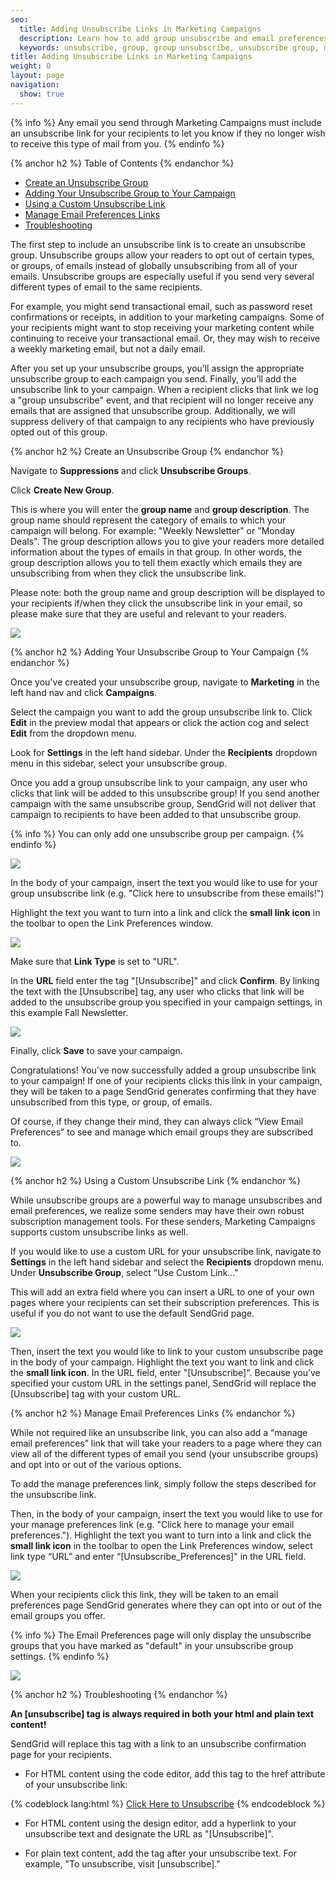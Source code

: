 ```yaml
---
seo:
  title: Adding Unsubscribe Links in Marketing Campaigns
  description: Learn how to add group unsubscribe and email preferences links to your marketing campaigns.
  keywords: unsubscribe, group, group unsubscribe, unsubscribe group, manage email preferences, email preferences
title: Adding Unsubscribe Links in Marketing Campaigns
weight: 0
layout: page
navigation:
  show: true
---
```

{% info %}
Any email you send through Marketing Campaigns must include an unsubscribe link for your recipients to let you know if they no longer wish to receive this type of mail from you.
{% endinfo %}

{% anchor h2 %}
Table of Contents
{% endanchor %}

* [Create an Unsubscribe Group](#-Create-an-Unsubscribe-Group)
* [Adding Your Unsubscribe Group to Your Campaign](#-Adding-Your-Unsubscribe-Group-to-Your-Campaign)
* [Using a Custom Unsubscribe Link](#-Using-a-Custom-Unsubscribe-Link)
* [Manage Email Preferences Links](#-Manage-Email-Preferences-Links)
* [Troubleshooting](#-Troubleshooting)

The first step to include an unsubscribe link is to create an unsubscribe group. Unsubscribe groups allow your readers to opt out of certain types, or groups, of emails instead of globally unsubscribing from all of your emails. Unsubscribe groups are especially useful if you send very several different types of email to the same recipients.

For example, you might send transactional email, such as password reset confirmations or receipts, in addition to your marketing campaigns. Some of your recipients might want to stop receiving your marketing content while continuing to receive your transactional email. Or, they may wish to receive a weekly marketing email, but not a daily email.

After you set up your unsubscribe groups, you’ll assign the appropriate unsubscribe group to each campaign you send. Finally, you’ll add the unsubscribe link to your campaign. When a recipient clicks that link we log a "group unsubscribe" event, and that recipient will no longer receive any emails that are assigned that unsubscribe group. Additionally, we will suppress delivery of that campaign to any recipients who have previously opted out of this group.

{% anchor h2 %}
Create an Unsubscribe Group
{% endanchor %}

Navigate to **Suppressions** and click **Unsubscribe Groups**.

Click **Create New Group**.

This is where you will enter the **group name** and **group description**. The group name should represent the category of emails to which your campaign will belong. For example: "Weekly Newsletter" or "Monday Deals". The group description allows you to give your readers more detailed information about the types of emails in that group. In other words, the group description allows you to tell them exactly which emails they are unsubscribing from when they click the unsubscribe link.

Please note: both the group name and group description will be displayed to your recipients if/when they click the unsubscribe link in your email, so please make sure that they are useful and relevant to your readers.

![]({{root_url}}/images/mc_group_unsubscribes_1.png)

{% anchor h2 %}
Adding Your Unsubscribe Group to Your Campaign
{% endanchor %}

Once you've created your unsubscribe group, navigate to **Marketing** in the left hand nav and click **Campaigns**.

Select the campaign you want to add the group unsubscribe link to. Click **Edit** in the preview modal that appears or click the action cog and select **Edit** from the dropdown menu.

Look for **Settings** in the left hand sidebar. Under the **Recipients** dropdown menu in this sidebar, select your unsubscribe group.

Once you add a group unsubscribe link to your campaign, any user who clicks that link will be added to this unsubscribe group! If you send another campaign with the same unsubscribe group, SendGrid will not deliver that campaign to recipients to have been added to that unsubscribe group.

{% info %}
You can only add one unsubscribe group per campaign.
{% endinfo %}

![]({{root_url}}/images/mc_group_unsubscribes_2.png)

In the body of your campaign, insert the text you would like to use for your group unsubscribe link (e.g. "Click here to unsubscribe from these emails!")

Highlight the text you want to turn into a link and click the **small link icon** in the toolbar to open the Link Preferences window.

![]({{root_url}}/images/mc_group_unsubscribes_3.png)

Make sure that **Link Type** is set to "URL".

In the **URL** field enter the tag "[Unsubscribe]" and click **Confirm**. By linking the text with the [Unsubscribe] tag, any user who clicks that link will be added to the unsubscribe group you specified in your campaign settings, in this example Fall Newsletter.

![]({{root_url}}/images/mc_group_unsubscribes_4.png)

Finally, click **Save** to save your campaign.

Congratulations! You've now successfully added a group unsubscribe link to your campaign! If one of your recipients clicks this link in your campaign, they will be taken to a page SendGrid generates confirming that they have unsubscribed from this type, or group, of emails.

Of course, if they change their mind, they can always click “View Email Preferences” to see and manage which email groups they are subscribed to.

![]({{root_url}}/images/mc_group_unsubscribes_5.png)

{% anchor h2 %}
Using a Custom Unsubscribe Link
{% endanchor %}

While unsubscribe groups are a powerful way to manage unsubscribes and email preferences, we realize some senders may have their own robust subscription management tools. For these senders, Marketing Campaigns supports custom unsubscribe links as well.

If you would like to use a custom URL for your unsubscribe link, navigate to **Settings** in the left hand sidebar and select the **Recipients** dropdown menu. Under **Unsubscribe Group**, select "Use Custom Link…"

This will add an extra field where you can insert a URL to one of your own pages where your recipients can set their subscription preferences. This is useful if you do not want to use the default SendGrid page.

![]({{root_url}}/images/mc_group_unsubscribes_8.png)

Then, insert the text you would like to link to your custom unsubscribe page in the body of your campaign. Highlight the text you want to link and click the **small link icon**. In the URL field, enter "[Unsubscribe]". Because you’ve specified your custom URL in the settings panel, SendGrid will replace the [Unsubscribe] tag with your custom URL.

{% anchor h2 %}
Manage Email Preferences Links
{% endanchor %}

While not required like an unsubscribe link, you can also add a “manage email preferences” link that will take your readers to a page where they can view all of the different types of email you send (your unsubscribe groups) and opt into or out of the various options.

To add the manage preferences link, simply follow the steps described for the unsubscribe link.

Then, in the body of your campaign, insert the text you would like to use for your manage preferences link (e.g. "Click here to manage your email preferences."). Highlight the text you want to turn into a link and click the **small link icon** in the toolbar to open the Link Preferences window, select link type “URL” and enter “[Unsubscribe_Preferences]" in the URL field.

![]({{root_url}}/images/mc_group_unsubscribes_6.png)

When your recipients click this link, they will be taken to an email preferences page SendGrid generates where they can opt into or out of the email groups you offer.

{% info %}
The Email Preferences page will only display the unsubscribe groups that you have marked as "default" in your unsubscribe group settings.
{% endinfo %}

![]({{root_url}}/images/mc_group_unsubscribes_7.png)

{% anchor h2 %}
Troubleshooting
{% endanchor %}

**An [unsubscribe] tag is always required in both your html and plain text content!**

SendGrid will replace this tag with a link to an unsubscribe confirmation page for your recipients.

* For HTML content using the code editor, add this tag to the href attribute of your unsubscribe link:

{% codeblock lang:html %}
<a href='[unsubscribe]'>Click Here to Unsubscribe</a>
{% endcodeblock %}

* For HTML content using the design editor, add a hyperlink to your unsubscribe text and designate the URL as "[Unsubscribe]".

* For plain text content, add the tag after your unsubscribe text. For example, "To unsubscribe, visit [unsubscribe]."
